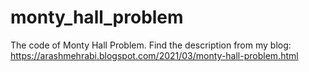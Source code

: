 # monty_hall_problem
The code of Monty Hall Problem. Find the description from my blog: https://arashmehrabi.blogspot.com/2021/03/monty-hall-problem.html
